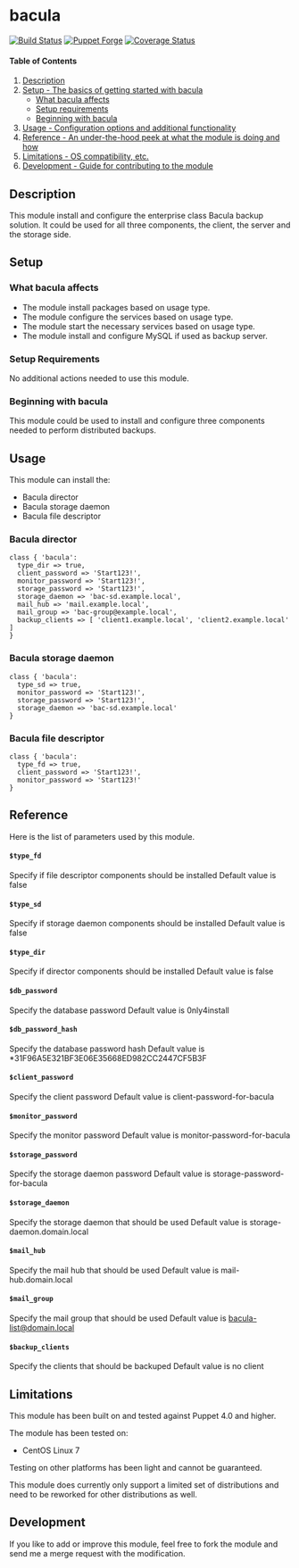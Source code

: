 # bacula

[![Build Status](https://travis-ci.org/thbe/puppet-bacula.png?branch=master)](https://travis-ci.org/thbe/puppet-bacula)
[![Puppet Forge](https://img.shields.io/puppetforge/v/thbe/bacula.svg)](https://forge.puppetlabs.com/thbe/bacula)
[![Coverage Status](https://coveralls.io/repos/thbe/puppet-ssmtp/badge.svg?branch=master&service=github)](https://coveralls.io/github/thbe/puppet-bacula?branch=master)

#### Table of Contents

1. [Description](#description)
1. [Setup - The basics of getting started with bacula](#setup)
    * [What bacula affects](#what-bacula-affects)
    * [Setup requirements](#setup-requirements)
    * [Beginning with bacula](#beginning-with-bacula)
1. [Usage - Configuration options and additional functionality](#usage)
1. [Reference - An under-the-hood peek at what the module is doing and how](#reference)
1. [Limitations - OS compatibility, etc.](#limitations)
1. [Development - Guide for contributing to the module](#development)

## Description

This module install and configure the enterprise class Bacula backup solution. It could
be used for all three components, the client, the server and the storage side.

## Setup

### What bacula affects

* The module install packages based on usage type.
* The module configure the services based on usage type.
* The module start the necessary services based on usage type.
* The module install and configure MySQL if used as backup server.

### Setup Requirements

No additional actions needed to use this module.

### Beginning with bacula

This module could be used to install and configure three components needed to
perform distributed backups.

## Usage

This module can install the:

* Bacula director
* Bacula storage daemon
* Bacula file descriptor

### Bacula director

```puppet
class { 'bacula':
  type_dir => true,
  client_password => 'Start123!',
  monitor_password => 'Start123!',
  storage_password => 'Start123!',
  storage_daemon => 'bac-sd.example.local',
  mail_hub => 'mail.example.local',
  mail_group => 'bac-group@example.local',
  backup_clients => [ 'client1.example.local', 'client2.example.local' ]
}
```

### Bacula storage daemon

```puppet
class { 'bacula':
  type_sd => true,
  monitor_password => 'Start123!',
  storage_password => 'Start123!',
  storage_daemon => 'bac-sd.example.local'
}
```

### Bacula file descriptor

```puppet
class { 'bacula':
  type_fd => true,
  client_password => 'Start123!',
  monitor_password => 'Start123!'
}
```

## Reference

Here is the list of parameters used by this module.

#### `$type_fd`

Specify if file descriptor components should be installed
Default value is false

#### `$type_sd`

Specify if storage daemon components should be installed
Default value is false

#### `$type_dir`

Specify if director components should be installed
Default value is false

#### `$db_password`

Specify the database password
Default value is 0nly4install

#### `$db_password_hash`

Specify the database password hash
Default value is \*31F96A5E321BF3E06E35668ED982CC2447CF5B3F

#### `$client_password`

Specify the client password
Default value is client-password-for-bacula

#### `$monitor_password`

Specify the monitor password
Default value is monitor-password-for-bacula

#### `$storage_password`

Specify the storage daemon password
Default value is storage-password-for-bacula

#### `$storage_daemon`

Specify the storage daemon that should be used
Default value is storage-daemon.domain.local

#### `$mail_hub`

Specify the mail hub that should be used
Default value is mail-hub.domain.local

#### `$mail_group`

Specify the mail group that should be used
Default value is bacula-list@domain.local

#### `$backup_clients`

Specify the clients that should be backuped
Default value is no client

## Limitations

This module has been built on and tested against Puppet 4.0 and higher.

The module has been tested on:

* CentOS Linux 7

Testing on other platforms has been light and cannot be guaranteed.

This module does currently only support a limited set of distributions and need to be
reworked for other distributions as well.

## Development

If you like to add or improve this module, feel free to fork the module and send
me a merge request with the modification.
